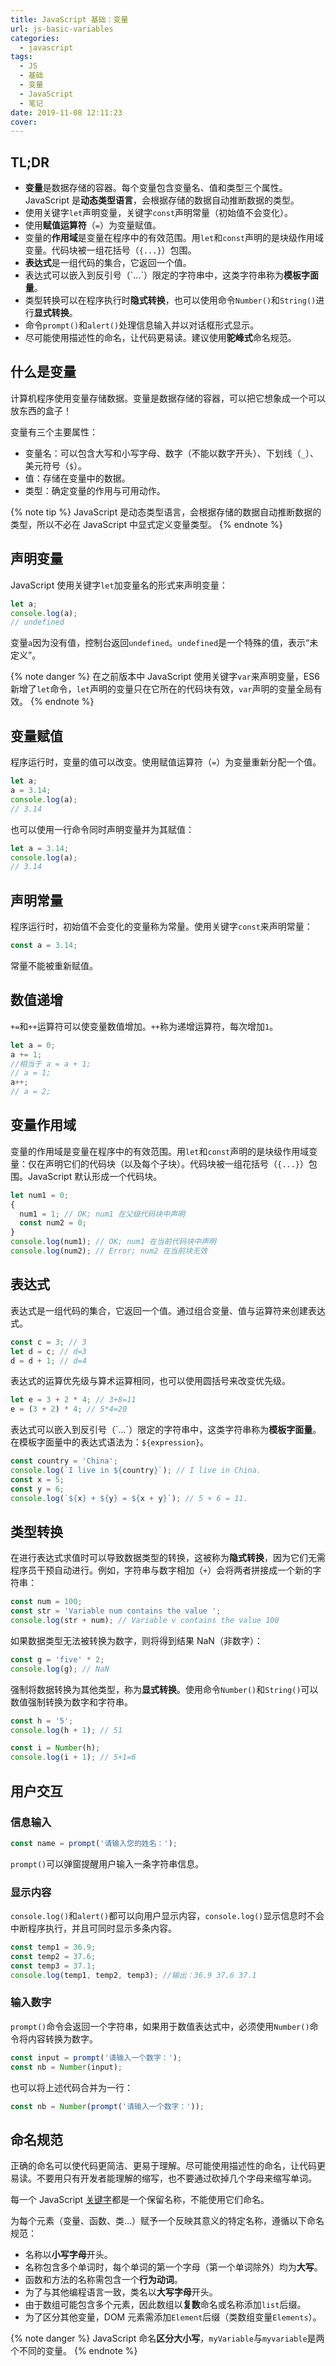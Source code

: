 ```yaml
---
title: JavaScript 基础：变量
url: js-basic-variables
categories:
  - javascript
tags:
  - JS
  - 基础
  - 变量
  - JavaScript
  - 笔记
date: 2019-11-08 12:11:23
cover:
---
```


## TL;DR

- **变量**是数据存储的容器。每个变量包含变量名、值和类型三个属性。JavaScript 是**动态类型语言**，会根据存储的数据自动推断数据的类型。
- 使用关键字`let`声明变量，关键字`const`声明常量（初始值不会变化）。
- 使用**赋值运算符**（`=`）为变量赋值。
- 变量的**作用域**是变量在程序中的有效范围。用`let`和`const`声明的是块级作用域变量。代码块被一组花括号（`{...}`）包围。
- **表达式**是一组代码的集合，它返回一个值。
- 表达式可以嵌入到反引号（\`...\`）限定的字符串中，这类字符串称为**模板字面量**。
- 类型转换可以在程序执行时**隐式转换**，也可以使用命令`Number()`和`String()`进行**显式转换**。
- 命令`prompt()`和`alert()`处理信息输入并以对话框形式显示。
- 尽可能使用描述性的命名，让代码更易读。建议使用**驼峰式**命名规范。

<!-- more -->

## 什么是变量

计算机程序使用变量存储数据。变量是数据存储的容器，可以把它想象成一个可以放东西的盒子！

变量有三个主要属性：

- 变量名：可以包含大写和小写字母、数字（不能以数字开头）、下划线（`_`）、美元符号（`$`）。
- 值：存储在变量中的数据。
- 类型：确定变量的作用与可用动作。

{% note tip %}
JavaScript 是动态类型语言，会根据存储的数据自动推断数据的类型，所以不必在 JavaScript 中显式定义变量类型。
{% endnote %}

## 声明变量

JavaScript 使用关键字`let`加变量名的形式来声明变量：

```js
let a;
console.log(a);
// undefined
```

变量`a`因为没有值，控制台返回`undefined`。`undefined`是一个特殊的值，表示“未定义”。

{% note danger %}
在之前版本中 JavaScript 使用关键字`var`来声明变量，ES6 新增了`let`命令，`let`声明的变量只在它所在的代码块有效，`var`声明的变量全局有效。
{% endnote %}

## 变量赋值

程序运行时，变量的值可以改变。使用赋值运算符（`=`）为变量重新分配一个值。

```js
let a;
a = 3.14;
console.log(a);
// 3.14
```

也可以使用一行命令同时声明变量并为其赋值：

```js
let a = 3.14;
console.log(a);
// 3.14
```

## 声明常量

程序运行时，初始值不会变化的变量称为常量。使用关键字`const`来声明常量：

```js
const a = 3.14;
```

常量不能被重新赋值。

## 数值递增

`+=`和`++`运算符可以使变量数值增加。`++`称为递增运算符，每次增加`1`。

```js
let a = 0;
a += 1;
//相当于 a = a + 1;
// a = 1;
a++;
// a = 2;
```

## 变量作用域

变量的作用域是变量在程序中的有效范围。用`let`和`const`声明的是块级作用域变量：仅在声明它们的代码块（以及每个子块）。代码块被一组花括号（`{...}`）包围。JavaScript 默认形成一个代码块。

```js
let num1 = 0;
{
  num1 = 1; // OK; num1 在父级代码块中声明
  const num2 = 0;
}
console.log(num1); // OK; num1 在当前代码块中声明
console.log(num2); // Error; num2 在当前块无效
```

## 表达式

表达式是一组代码的集合，它返回一个值。通过组合变量、值与运算符来创建表达式。

```js
const c = 3; // 3
let d = c; // d=3
d = d + 1; // d=4
```

表达式的运算优先级与算术运算相同，也可以使用圆括号来改变优先级。

```js
let e = 3 + 2 * 4; // 3+8=11
e = (3 + 2) * 4; // 5*4=20
```

表达式可以嵌入到反引号（\`...\`）限定的字符串中，这类字符串称为**模板字面量**。在模板字面量中的表达式语法为：`${expression}`。

```js
const country = 'China';
console.log(`I live in ${country}`); // I live in China.
const x = 5;
const y = 6;
console.log(`${x} + ${y} = ${x + y}`); // 5 + 6 = 11.
```

## 类型转换

在进行表达式求值时可以导致数据类型的转换，这被称为**隐式转换**，因为它们无需程序员干预自动进行。例如，字符串与数字相加（`+`）会将两者拼接成一个新的字符串：

```js
const num = 100;
const str = 'Variable num contains the value ';
console.log(str + num); // Variable v contains the value 100
```

如果数据类型无法被转换为数字，则将得到结果 NaN（非数字）：

```js
const g = 'five' * 2;
console.log(g); // NaN
```

强制将数据转换为其他类型，称为**显式转换**。使用命令`Number()`和`String()`可以数值强制转换为数字和字符串。

```js
const h = '5';
console.log(h + 1); // 51

const i = Number(h);
console.log(i + 1); // 5+1=6
```

## 用户交互

### 信息输入

```js
const name = prompt('请输入您的姓名：');
```

`prompt()`可以弹窗提醒用户输入一条字符串信息。

### 显示内容

`console.log()`和`alert()`都可以向用户显示内容，`console.log()`显示信息时不会中断程序执行，并且可同时显示多条内容。

```js
const temp1 = 36.9;
const temp2 = 37.6;
const temp3 = 37.1;
console.log(temp1, temp2, temp3); //输出：36.9 37.6 37.1
```

### 输入数字

`prompt()`命令会返回一个字符串，如果用于数值表达式中，必须使用`Number()`命令将内容转换为数字。

```js
const input = prompt('请输入一个数字：');
const nb = Number(input);
```

也可以将上述代码合并为一行：

```js
const nb = Number(prompt('请输入一个数字：'));
```

## 命名规范

正确的命名可以使代码更简洁、更易于理解。尽可能使用描述性的命名，让代码更易读。不要用只有开发者能理解的缩写，也不要通过砍掉几个字母来缩写单词。

每一个 JavaScript [关键字](https://developer.mozilla.org/zh-CN/docs/Web/JavaScript/Reference/Lexical_grammar#关键字)都是一个保留名称，不能使用它们命名。

为每个元素（变量、函数、类…）赋予一个反映其意义的特定名称，遵循以下命名规范：

- 名称以**小写字母**开头。
- 名称包含多个单词时，每个单词的第一个字母（第一个单词除外）均为**大写**。
- 函数和方法的名称需包含一个**行为动词**。
- 为了与其他编程语言一致，类名以**大写字母**开头。
- 由于数组可能包含多个元素，因此数组以**复数**命名或名称添加`list`后缀。
- 为了区分其他变量，DOM 元素需添加`Element`后缀（类数组变量`Elements`）。

{% note danger %}
JavaScript 命名**区分大小写**，`myVariable`与`myvariable`是两个不同的变量。
{% endnote %}
